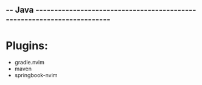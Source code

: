 -- Java -----------------------------------------------------------------------
--
# Plugins:

- gradle.nvim                     [](https://github.com/oclay1st/gradle.nvim)
- maven                           [](https://github.com/eatgrass/maven.nvim)
- springbook-nvim                 [](https://github.com/elmcgill/springboot-nvim)
